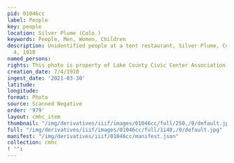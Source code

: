 ```yaml
---
pid: 01046cc
label: People
key: people
location: Silver Plume (Colo.)
keywords: People, Men, Women, Children
description: Unidentified people at a tent restaurant, Silver Plume, Colorado, July
  4, 1910
named_persons: 
rights: This photo is property of Lake County Civic Center Association.
creation_date: 7/4/1910
ingest_date: '2021-03-30'
latitude: 
longitude: 
format: Photo
source: Scanned Negative
order: '979'
layout: cmhc_item
thumbnail: "/img/derivatives/iiif/images/01046cc/full/250,/0/default.jpg"
full: "/img/derivatives/iiif/images/01046cc/full/1140,/0/default.jpg"
manifest: "/img/derivatives/iiif/01046cc/manifest.json"
collection: cmhc
! '': 
---
```

